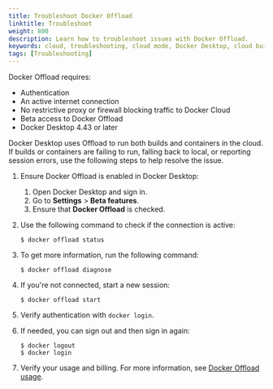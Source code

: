```yaml
---
title: Troubleshoot Docker Offload
linktitle: Troubleshoot
weight: 800
description: Learn how to troubleshoot issues with Docker Offload.
keywords: cloud, troubleshooting, cloud mode, Docker Desktop, cloud builder, usage
tags: [Troubleshooting]
---
```


Docker Offload requires:

- Authentication
- An active internet connection
- No restrictive proxy or firewall blocking traffic to Docker Cloud
- Beta access to Docker Offload
- Docker Desktop 4.43 or later

Docker Desktop uses Offload to run both builds and containers in the cloud.
If builds or containers are failing to run, falling back to local, or reporting
session errors, use the following steps to help resolve the issue.

1. Ensure Docker Offload is enabled in Docker Desktop:

   1. Open Docker Desktop and sign in.
   2. Go to **Settings** > **Beta features**.
   3. Ensure that **Docker Offload** is checked.

2. Use the following command to check if the connection is active:

   ```console
   $ docker offload status
   ```

3. To get more information, run the following command:

   ```console
   $ docker offload diagnose
   ```

4. If you're not connected, start a new session:

   ```console
   $ docker offload start
   ```

5. Verify authentication with `docker login`.

6. If needed, you can sign out and then sign in again:

   ```console
   $ docker logout
   $ docker login
   ```

7. Verify your usage and billing. For more information, see [Docker Offload usage](/offload/usage/).